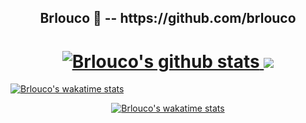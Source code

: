 <h2 align="center"> Brlouco 👋  -- https://github.com/brlouco </h2>

<h1 align="center">
  <a align="center" href="https://github.com/anuraghazra/github-readme-stats">
    <img alt="Brlouco's github stats" src="https://github-readme-stats.vercel.app/api?username=brlouco&show_icons=true&include_all_commits=true&hide_border=true&bg_color=1C00ff00&theme=tokyonight">
    <img src="https://github-readme-stats.vercel.app/api/top-langs/?username=brlouco&layout=compact&theme=tokyonight&bg_color=1C00ff00&hide_border=true">
  </a>
</h1>

[![Brlouco's wakatime stats](https://github-readme-stats.vercel.app/api/wakatime?username=brlouco)](https://github.com/anuraghazra/github-readme-stats)
<p align="center">
  <a align="center" href="https://github.com/anuraghazra/github-readme-stats">
    <img alt="Brlouco's wakatime stats" src="https://github-readme-stats.vercel.app/api/wakatime?username=brlouco&bg_color=1C00ff00&theme=tokyonight&hide_border=false"">
</p>
